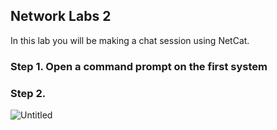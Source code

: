 
## Network Labs 2


In this lab you will be making a chat session using NetCat.

### Step 1. Open a command prompt on the first system

### Step 2.
![Untitled](https://user-images.githubusercontent.com/47218652/60914213-b0de0580-a24e-11e9-8dff-9c7c665b38c1.png)
